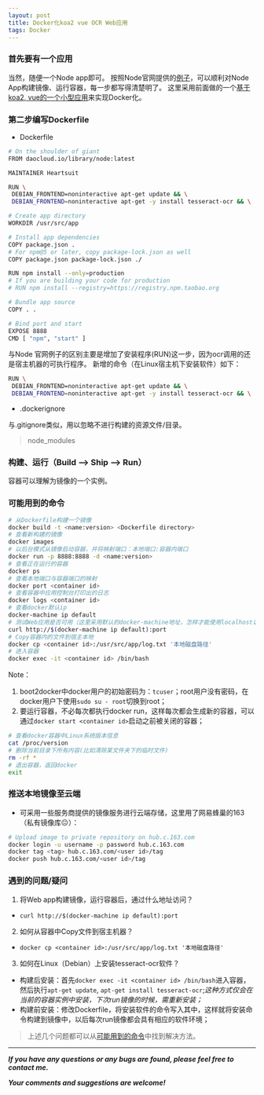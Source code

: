 ```yaml
---
layout: post
title: Docker化koa2 vue OCR Web应用
tags: Docker
---
```

### 首先要有一个应用
当然，随便一个Node app即可。
按照Node官网提供的[例子](https://nodejs.org/en/docs/guides/nodejs-docker-webapp/)，可以顺利对Node App构建镜像、运行容器，每一步都写得清楚明了。
这里采用前面做的一个[基于koa2, vue的一个小型应用](https://github.com/heartsuit/koa2-ocr-on-docker)来实现Docker化。

### 第二步编写Dockerfile
- Dockerfile

``` bash
# On the shoulder of giant
FROM daocloud.io/library/node:latest

MAINTAINER Heartsuit

RUN \
 DEBIAN_FRONTEND=noninteractive apt-get update && \
 DEBIAN_FRONTEND=noninteractive apt-get -y install tesseract-ocr && \

# Create app directory
WORKDIR /usr/src/app

# Install app dependencies
COPY package.json .
# For npm@5 or later, copy package-lock.json as well
COPY package.json package-lock.json ./

RUN npm install --only=production
# If you are building your code for production
# RUN npm install --registry=https://registry.npm.taobao.org

# Bundle app source
COPY . .

# Bind port and start
EXPOSE 8888
CMD [ "npm", "start" ]
```

与Node 官网例子的区别主要是增加了安装程序(RUN)这一步，因为ocr调用的还是宿主机器的可执行程序。
新增的命令（在Linux宿主机下安装软件）如下：

``` bash
RUN \
 DEBIAN_FRONTEND=noninteractive apt-get update && \
 DEBIAN_FRONTEND=noninteractive apt-get -y install tesseract-ocr && \
```

- .dockerignore

与.gitignore类似，用以忽略不进行构建的资源文件/目录。

> node_modules

### 构建、运行（Build --> Ship --> Run）
容器可以理解为镜像的一个实例。

### 可能用到的命令

``` bash
# 从Dockerfile构建一个镜像
docker build -t <name:version> <Dockerfile directory>
# 查看新构建的镜像
docker images
# 以后台模式从镜像启动容器，并将映射端口：本地端口:容器内端口
docker run -p 8888:8888 -d <name:version>
# 查看正在运行的容器
docker ps
# 查看本地端口与容器端口的映射
docker port <container id>
# 查看容器中应用控制台打印出的日志
docker logs <container id>
# 查看docker默认ip
docker-machine ip default
# 测试Web应用是否可用（这里采用默认的docker-machine地址，怎样才能使用localhost访问，还没找到方法？？）
curl http://$(docker-machine ip default):port
# Copy容器内的文件到宿主本地
docker cp <container id>:/usr/src/app/log.txt '本地磁盘路径'
# 进入容器
docker exec -it <container id> /bin/bash
```

Note：
1. boot2docker中docker用户的初始密码为：`tcuser`；root用户没有密码，在docker用户下使用`sudo su - root`切换到root；
2. 要运行容器，不必每次都执行docker run，这样每次都会生成新的容器，可以通过`docker start <container id>`启动之前被关闭的容器；

``` bash
# 查看docker容器中Linux系统版本信息
cat /proc/version
# 删除当前目录下所有内容(比如清除某文件夹下的临时文件)
rm -rf * 
# 退出容器，返回docker
exit
```

### 推送本地镜像至云端
- 可采用一些服务商提供的镜像服务进行云端存储，这里用了网易蜂巢的163（私有镜像库😐）：

``` bash
# Upload image to private repository on hub.c.163.com
docker login -u username -p password hub.c.163.com
docker tag <tag> hub.c.163.com/<user id>/tag
docker push hub.c.163.com/<user id>/tag
```

### 遇到的问题/疑问
1. 将Web app构建镜像，运行容器后，通过什么地址访问？
- `curl http://$(docker-machine ip default):port`
2. 如何从容器中Copy文件到宿主机器？
- `docker cp <container id>:/usr/src/app/log.txt '本地磁盘路径'`
3. 如何在Linux（Debian）上安装tesseract-ocr软件？
- 构建后安装：首先`docker exec -it <container id> /bin/bash`进入容器，然后执行`apt-get update`, `apt-get install tesseract-ocr`;*这种方式仅会在当前的容器实例中安装，下次run镜像的时候，需重新安装；*
- 构建前安装：修改Dockerfile，将安装软件的命令写入其中，这样就将安装命令构建到镜像中，以后每次run镜像都会具有相应的软件环境；

> 上述几个问题都可以从[可能用到的命令](#whoru3)中找到解决方法。

---
***If you have any questions or any bugs are found, please feel free to contact me.***

***Your comments and suggestions are welcome!***